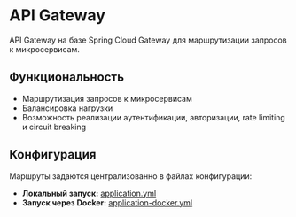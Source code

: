 # API Gateway

API Gateway на базе Spring Cloud Gateway для маршрутизации запросов к микросервисам.

## Функциональность

- Маршрутизация запросов к микросервисам
- Балансировка нагрузки
- Возможность реализации аутентификации, авторизации, rate limiting и circuit breaking

## Конфигурация

Маршруты задаются централизованно в файлах конфигурации:
- **Локальный запуск:** [application.yml](src/main/resources/application.yml)
- **Запуск через Docker:** [application-docker.yml](src/main/resources/application-docker.yml)